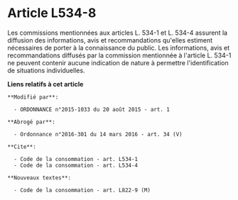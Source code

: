 # Article L534-8

Les commissions mentionnées aux articles L. 534-1 et L. 534-4 assurent la diffusion des informations, avis et recommandations
qu'elles estiment nécessaires de porter à la connaissance du public. Les informations, avis et recommandations diffusés par
la commission mentionnée à l'article L. 534-1 ne peuvent contenir aucune indication de nature à permettre l'identification de
situations individuelles.

**Liens relatifs à cet article**

	**Modifié par**:

	  - ORDONNANCE n°2015-1033 du 20 août 2015 - art. 1

	**Abrogé par**:

	  - Ordonnance n°2016-301 du 14 mars 2016 - art. 34 (V)

	**Cite**:

	  - Code de la consommation - art. L534-1
	  - Code de la consommation - art. L534-4

	**Nouveaux textes**:

	  - Code de la consommation - art. L822-9 (M)
